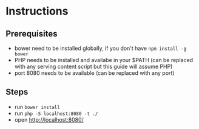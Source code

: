 # Instructions

## Prerequisites

- bower need to be installed globally, if you don't have `npm install -g bower`
- PHP needs to be installed and availabe in your $PATH (can be replaced with any serving content script but this guide will assume PHP)
- port 8080 needs to be available (can be replaced with any port)

## Steps

- run `bower install`
- run `php -S localhost:8080 -t ./`
- open <http://localhost:8080/>
